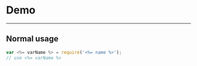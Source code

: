 # Demo

---

## Normal usage

```js
var <%= varName %> = require('<%= name %>');
// use <%= varName %>
```
